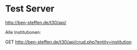 # Test Server

http://ben-steffen.de/t30/api/

Alle Institutionen:

GET http://ben-steffen.de/t30/api/crud.php?entity=institution
